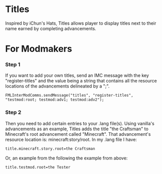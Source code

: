 # Titles
Inspired by iChun's Hats, Titles allows player to display titles next to their name earned by completing advancements.

# For Modmakers
### Step 1
If you want to add your own titles, send an IMC message with the key "register-titles" and the value being a string that contains all the resource locations of the advancements delineated by a ";".
```
FMLInterModComms.sendMessage("titles", "register-titles", "testmod:root; testmod:adv1; testmod:adv2");
```

### Step 2
Then you need to add certain entries to your .lang file(s). Using vanilla's advancements as an example, Titles adds the title "the Craftsman" to Minecraft's root advancement called "Minecraft". That advancement's resource location is: minecraft:story/root. In my .lang file I have:
```
title.minecraft.story.root=the Craftsman
```
Or, an example from the following the example from above:
```
title.testmod.root=the Tester
```

